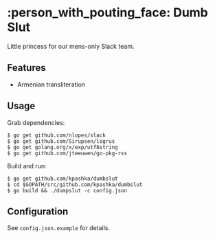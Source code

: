 # :person_with_pouting_face: Dumb Slut

Little princess for our mens-only Slack team.

## Features

* Armenian transliteration

## Usage

Grab dependencies:

	$ go get github.com/nlopes/slack
	$ go get github.com/Sirupsen/logrus
	$ go get golang.org/x/exp/utf8string
	$ go get github.com/jteeuwen/go-pkg-rss

Build and run:

	$ go get github.com/kpashka/dumbslut
	$ cd $GOPATH/src/github.com/kpashka/dumbslut
	$ go build && ./dumpslut -c config.json

## Configuration

See `config.json.example` for details.